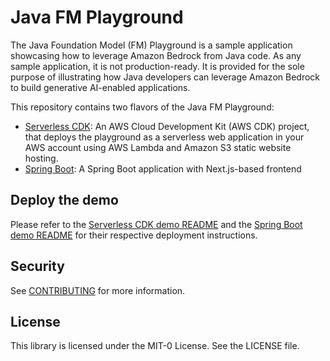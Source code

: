 # Java FM Playground

The Java Foundation Model (FM) Playground is a sample application showcasing how to leverage Amazon Bedrock from Java code.
As any sample application, it is not production-ready. It is provided for the sole purpose of illustrating
how Java developers can leverage Amazon Bedrock to build generative AI-enabled applications.

This repository contains two flavors of the Java FM Playground:

- [Serverless CDK](./serverless-cdk-demo): An AWS Cloud Development Kit (AWS CDK) project, that deploys the playground as a serverless web application in your AWS account using AWS Lambda and Amazon S3 static website hosting.
- [Spring Boot](./spring-boot-demo): A Spring Boot application with Next.js-based frontend

## Deploy the demo

Please refer to the [Serverless CDK demo README](./serverless-cdk-demo/README.md) and the [Spring Boot demo README](./spring-boot-demo/README.md) for their respective deployment instructions.

## Security

See [CONTRIBUTING](CONTRIBUTING.md#security-issue-notifications) for more information.

## License

This library is licensed under the MIT-0 License. See the LICENSE file.
